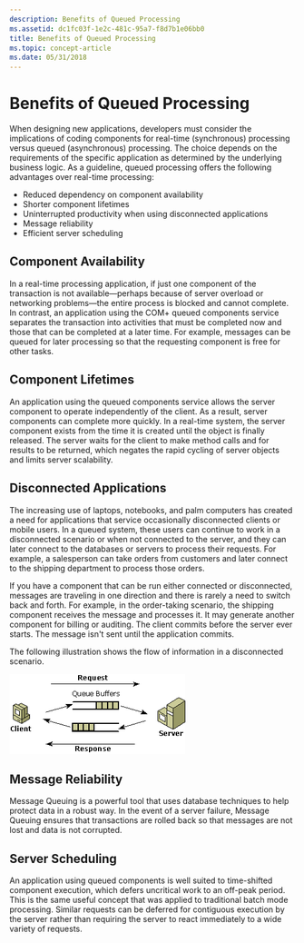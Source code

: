 ```yaml
---
description: Benefits of Queued Processing
ms.assetid: dc1fc03f-1e2c-481c-95a7-f8d7b1e06bb0
title: Benefits of Queued Processing
ms.topic: concept-article
ms.date: 05/31/2018
---
```


# Benefits of Queued Processing

When designing new applications, developers must consider the implications of coding components for real-time (synchronous) processing versus queued (asynchronous) processing. The choice depends on the requirements of the specific application as determined by the underlying business logic. As a guideline, queued processing offers the following advantages over real-time processing:

-   Reduced dependency on component availability
-   Shorter component lifetimes
-   Uninterrupted productivity when using disconnected applications
-   Message reliability
-   Efficient server scheduling

## Component Availability

In a real-time processing application, if just one component of the transaction is not available—perhaps because of server overload or networking problems—the entire process is blocked and cannot complete. In contrast, an application using the COM+ queued components service separates the transaction into activities that must be completed now and those that can be completed at a later time. For example, messages can be queued for later processing so that the requesting component is free for other tasks.

## Component Lifetimes

An application using the queued components service allows the server component to operate independently of the client. As a result, server components can complete more quickly. In a real-time system, the server component exists from the time it is created until the object is finally released. The server waits for the client to make method calls and for results to be returned, which negates the rapid cycling of server objects and limits server scalability.

## Disconnected Applications

The increasing use of laptops, notebooks, and palm computers has created a need for applications that service occasionally disconnected clients or mobile users. In a queued system, these users can continue to work in a disconnected scenario or when not connected to the server, and they can later connect to the databases or servers to process their requests. For example, a salesperson can take orders from customers and later connect to the shipping department to process those orders.

If you have a component that can be run either connected or disconnected, messages are traveling in one direction and there is rarely a need to switch back and forth. For example, in the order-taking scenario, the shipping component receives the message and processes it. It may generate another component for billing or auditing. The client commits before the server ever starts. The message isn't sent until the application commits.

The following illustration shows the flow of information in a disconnected scenario.

![Diagram that shows teh flow of information between the client and server.](images/b1818188-0294-4bd8-8bbe-9fe8eea9e09a.png)

## Message Reliability

Message Queuing is a powerful tool that uses database techniques to help protect data in a robust way. In the event of a server failure, Message Queuing ensures that transactions are rolled back so that messages are not lost and data is not corrupted.

## Server Scheduling

An application using queued components is well suited to time-shifted component execution, which defers uncritical work to an off-peak period. This is the same useful concept that was applied to traditional batch mode processing. Similar requests can be deferred for contiguous execution by the server rather than requiring the server to react immediately to a wide variety of requests.

 

 



